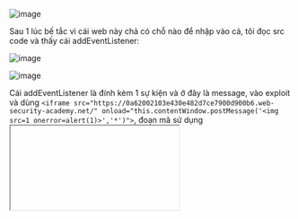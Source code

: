 ![image](https://github.com/user-attachments/assets/2255a1e4-c223-410e-ba5c-f1d67412240c)

Sau 1 lúc bế tắc vì cái web này chả có chỗ nào để nhập vào cả, tôi đọc src code và thấy cái addEventListener:

![image](https://github.com/user-attachments/assets/9b3fee25-0195-463d-8f0e-878538b0a640)

![image](https://github.com/user-attachments/assets/dcdf2505-2afa-4943-9d08-c89eecda52cc)

Cái addEventListener là đính kèm 1 sự kiện và ở đây là message, vào exploit và dùng `<iframe src="https://0a62002103e430e482d7ce7900d900b6.web-security-academy.net/" onload="this.contentWindow.postMessage('<img src=1 onerror=alert(1)>','*')">`, đoạn mã sử dụng <iframe> để nhúng một trang web bên ngoài và ngay sau khi tải xong (onload), nó sẽ gửi một thông điệp (postMessage) đến trang web bên trong iframe

![image](https://github.com/user-attachments/assets/9c23d3be-0156-4356-8099-ca6efe0ae563)

![image](https://github.com/user-attachments/assets/d1071fb9-11a2-49f2-9cdf-5883eaf1af74)

<h1>---------------------------------------------------------</h1>
<br>

![image](https://github.com/user-attachments/assets/3a073471-af7a-421c-b7f1-c151b66fc4f4)

Cũng gần giống bài trước nhưng code này đổi 1 chút:

![image](https://github.com/user-attachments/assets/761f6cea-0dfd-48e4-85b8-f03e828041d8)

Tóm tắt thì là đoạn mã JavaScript này lắng nghe sự kiện message từ postMessage và điều hướng (redirect) trình duyệt đến URL nhận được, khi một trang web hoặc iframe gửi một message bằng postMessage, đoạn mã này sẽ nhận sự kiện đó.
Lấy dữ liệu từ e.data, là dữ liệu mà trang khác gửi đến, kiểm tra xem dữ liệu có chứa http: hoặc https: không và cuối cùng là điều hướng (redirect) trình duyệt đến URL đó

Dùng `<iframe src="https://0aab008b03a4b37f8160661b002d00e7.web-security-academy.net/" onload="this.contentWindow.postMessage('javascript:print()//http:','*')">`

Khi iframe tải xong, đoạn JavaScript bên trong sẽ chạy, this.contentWindow: Truy cập vào cửa sổ (window) của trang bên trong iframe, postMessage(...): Gửi dữ liệu đến trang trong iframe, 'javascript:print()//http:' là nội dung của message được gửi đi, '*' có nghĩa là không giới hạn nguồn nhận (có thể gửi đến mọi trang), cái đoạn script bị bypass bằng cách //http:

![image](https://github.com/user-attachments/assets/a4c847f9-a695-4124-ad12-f1c8a5672bbb)

<h1>---------------------------------------------------------</h1>
<br>

![image](https://github.com/user-attachments/assets/2d54c477-187a-482f-85ac-9b5fe66cceb9)

Như bài trước nhưng lần này script dài hơn

![image](https://github.com/user-attachments/assets/51a191af-ba50-44ae-affd-8b53649888d8)

Đoạn mã này sẽ xử lý nội dung nhận được khi lắng nghe sự kiện message từ postMessage, document.createElement('iframe'): Tạo một thẻ <iframe> mới, document.body.appendChild(iframe): Chèn <iframe> này vào trang.
Phân tích dữ liệu nhận được (JSON.parse), nếu dữ liệu không phải JSON hợp lệ, nó sẽ bị bỏ qua (return), ACMEplayer có thể là một trình phát video/stream nhúng (tôi cũng chả rõ nó là cái gì) và một trang bên ngoài có thể gửi postMessage để điều khiển việc hiển thị nội dung của iframe.

Dùng `<iframe src=https://0a33008e04037137810e03e70022001c.web-security-academy.net/ onload='this.contentWindow.postMessage("{\"type\":\"load-channel\",\"url\":\"javascript:print()\"}","*")'>`:

Dùng postMessage để gửi javascript:print() vào iframe, nó sẽ thực thi cái print kia, nếu không có \, trình duyệt sẽ hiểu nhầm dấu " trong JSON là dấu " kết thúc chuỗi onload, ví dụ không có \ trình duyệt sẽ hiểu "type" là kết thúc của chuỗi đầu tiên và gây lỗi, tóm lại là quan trọng

![image](https://github.com/user-attachments/assets/4f2898c6-de06-4a0f-8b2f-7017c2505872)

<h1>---------------------------------------------------------</h1>
<br>

![image](https://github.com/user-attachments/assets/366586a1-30fd-46e8-b2d2-0e3a989f0dc8)

Sau 1 lúc khám phá thì để ý cái nút back to blog:

![image](https://github.com/user-attachments/assets/ceaa1099-a24d-43b7-aa22-05043f6f580c)

Cái href="#" khi nhấp vào liên kết này, trình duyệt sẽ không điều hướng đến URL khác ngay lập tức mà chỉ thực thi JavaScript trong sự kiện onclick, /url=(https?:\/\/.+)/: là một regex nhằm tìm kiếm một phần của URL có dạng url=https://example.com, .exec(location) thì kiểm tra xem location (đại diện cho URL hiện tại của trang web) có khớp với regex không. Nếu có, nó sẽ trả về một mảng kết quả với phần tử đầu tiên là toàn bộ chuỗi khớp, và phần tử thứ hai là URL thực tế, nếu returnUrl tìm thấy URL hợp lệ, trình duyệt sẽ điều hướng đến returnUrl[1] (tức là trang blog)

![image](https://github.com/user-attachments/assets/da282009-bf62-4a86-8c95-b0e5943a850a)

Để dễ hiểu hơn thì khi tôi thêm `&url=https://google.com` vào, sau đó ấn back to blog thì web sẽ dẫn đến địa chỉ https://google.com

![image](https://github.com/user-attachments/assets/752e4433-c141-4eaf-98c8-cb8c9ff8ab6d)

Req của nó đây:

![image](https://github.com/user-attachments/assets/40b4a377-b248-4c69-9a6f-5beaeca4f391)

Đưa link exploit vào là xong:
                                                                                            
![image](https://github.com/user-attachments/assets/40ca71b7-1d76-4e4c-b3e5-b7a955b0d1cd)

<h1>---------------------------------------------------------</h1>
<br>

































